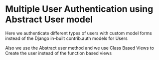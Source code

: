 # Multiple User Authentication using Abstract User model 

Here we authenticate different types of users with custom model forms instead of the Django in-built contrib.auth models for Users 

Also we use the Abstract user method and we use Class Based Views to Create the user instead of the function based views 
